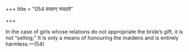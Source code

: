 +++
title = "054 यासान् नाददते"

+++

In the case of girls whose relations do not appropriate the bride’s gift, it is not “selling;” It is only a means of honouring the maidens and is entirely harmless.—(54)